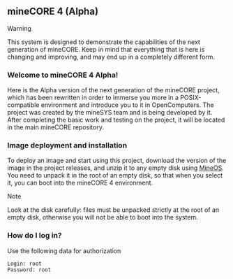 ## mineCORE 4 (Alpha)

> [!WARNING]
> This system is designed to demonstrate the capabilities of the next generation of mineCORE. Keep in mind that everything that is here is changing and improving, and may end up in a completely different form.

### Welcome to mineCORE 4 Alpha!

Here is the Alpha version of the next generation of the mineCORE project, which has been rewritten in order to immerse you more in a POSIX-compatible environment and introduce you to it in OpenComputers. The project was created by the mineSYS team and is being developed by it.
After completing the basic work and testing on the project, it will be located in the main mineCORE repository.

### Image deployment and installation

To deploy an image and start using this project, download the version of the image in the project releases, and unzip it to any empty disk using [MineOS](https://github.com/IgorTimofeev/MineOS). You need to unpack it in the root of an empty disk, so that when you select it, you can boot into the mineCORE 4 environment.

> [!NOTE]
> Look at the disk carefully: files must be unpacked strictly at the root of an empty disk, otherwise you will not be able to boot into the system.

### How do I log in?

Use the following data for authorization

```
Login: root
Password: root
```
